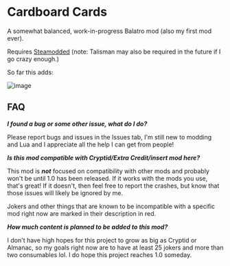 # Cardboard Cards

A somewhat balanced, work-in-progress Balatro mod (also my first mod ever).

Requires [Steamodded](https://github.com/Steamodded/smods) (note: Talisman may also be required in the future if I go crazy enough.)

So far this adds:

![image](https://github.com/user-attachments/assets/0289fba2-9a02-4d8e-9f07-a42b8f3b0a86)

## FAQ

***I found a bug or some other issue, what do I do?***

Please report bugs and issues in the Issues tab, I'm still new to modding and Lua and I appreciate all the help I can get from people!

***Is this mod compatible with Cryptid/Extra Credit/insert mod here?***

This mod is ***not*** focused on compatibility with other mods and probably won't be until 1.0 has been released. If it works with the mods you use, that's great! If it doesn't, then feel free to report the crashes, but know that those issues will likely be ignored by me.

Jokers and other things that are known to be incompatible with a specific mod right now are marked in their description in red.

***How much content is planned to be added to this mod?***

I don't have high hopes for this project to grow as big as Cryptid or Almanac, so my goals right now are to have at least 25 jokers and more than two consumables lol.
I do hope this project reaches 1.0 someday.
